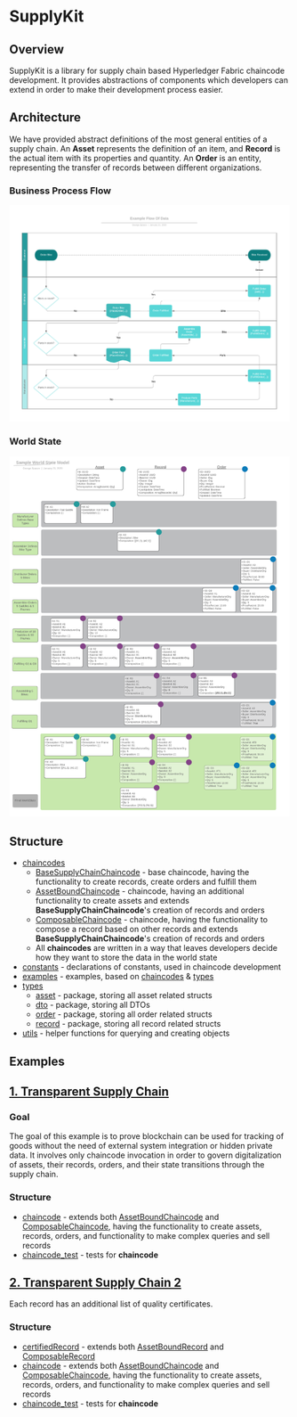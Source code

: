 # SupplyKit

## Overview
SupplyKit is a library for supply chain based Hyperledger Fabric chaincode development. It provides
abstractions of components which developers can extend in order to make their development process easier.

## Architecture
We have provided abstract definitions of the most general entities of a supply chain. An **Asset** represents
the definition of an item, and **Record** is the actual item with its properties and quantity. An **Order** is
an entity, representing the transfer of records between different organizations.

### Business Process Flow
![Business Process Flow](examples/img/business-process-flow.png)

### World State
![World State](examples/img/world-state.png)

## Structure

* [chaincodes](cc)
    * [BaseSupplyChainChaincode](cc/BaseSupplyChainChaincode.go) - base chaincode, having the functionality to create records, create orders and fulfill them
    * [AssetBoundChaincode](cc/AssetBoundChaincode.go) - chaincode, having an additional functionality to create assets and extends **BaseSupplyChainChaincode**'s
    creation of records and orders
    * [ComposableChaincode](cc/ComposableChaincode.go) - chaincode, having the functionality to compose a record based on other records and extends **BaseSupplyChainChaincode**'s
    creation of records and orders
    * All **chaincodes** are written in a way that leaves developers decide how they want to store the data in the world state
* [constants](constants) - declarations of constants, used in chaincode development
* [examples](examples) - examples, based on [chaincodes](cc) & [types](types)
* [types](types)
    * [asset](types/asset) - package, storing all asset related structs
    * [dto](types/dto) - package, storing all DTOs
    * [order](types/order) - package, storing all order related structs
    * [record](types/record) - package, storing all record related structs 
* [utils](utils) - helper functions for querying and creating objects

## Examples

## [1. Transparent Supply Chain](examples/transparent-supply-chain)

### Goal
The goal of this example is to prove blockchain can be used for tracking of goods
without the need of external system integration or hidden private data.
It involves only chaincode invocation in order to govern digitalization of
assets, their records, orders, and their state transitions through the supply chain.

### Structure
   * [chaincode](examples/transparent-supply-chain/chaincode.go) - extends both [AssetBoundChaincode](cc/AssetBoundChaincode.go) and [ComposableChaincode](cc/ComposableChaincode.go),
   having the functionality to create assets, records, orders, and functionality to make complex queries and sell records
   * [chaincode_test](examples/transparent-supply-chain/chaincode_test.go) - tests for **chaincode**

## [2. Transparent Supply Chain 2](examples/transparent-supply-chain-2)
Each record has an additional list of quality certificates.

### Structure
   * [certifiedRecord](examples/transparent-supply-chain-2/certifiedRecord.go) - extends both [AssetBoundRecord](types/record/assetBoundRecord.go) and [ComposableRecord](types/record/composableRecord.go)
   * [chaincode](examples/transparent-supply-chain-2/chaincode.go) - extends both [AssetBoundChaincode](cc/AssetBoundChaincode.go) and [ComposableChaincode](cc/ComposableChaincode.go),
   having the functionality to create assets, records, orders, and functionality to make complex queries and sell records
   * [chaincode_test](examples/transparent-supply-chain-2/chaincode_test.go) - tests for **chaincode**
